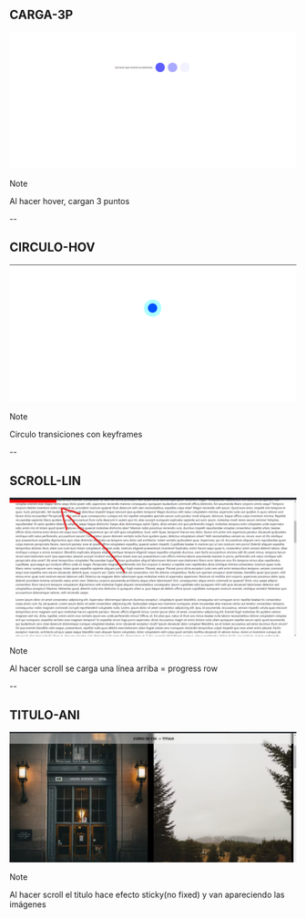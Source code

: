 ## CARGA-3P

![EJEMPLO CARGA-3P](image.png)

> [!NOTE]
> Al hacer hover, cargan 3 puntos

--

## CIRCULO-HOV

![EJEMPLO CIRCULO-HOV](image-1.png)

> [!NOTE]
> Circulo transiciones con keyframes

--

## SCROLL-LIN

![EJEMPLO SCROLL-LIN](image-2.png)

> [!NOTE]
> Al hacer scroll se carga una línea arriba = progress row

--

## TITULO-ANI

![EJEMPLO TITULO-ANI](image-3.png)

> [!NOTE]
> Al hacer scroll el titulo hace efecto sticky(no fixed) y van apareciendo las imágenes
